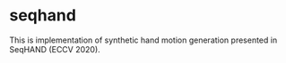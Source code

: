 # seqhand
This is implementation of synthetic hand motion generation presented in SeqHAND (ECCV 2020).
